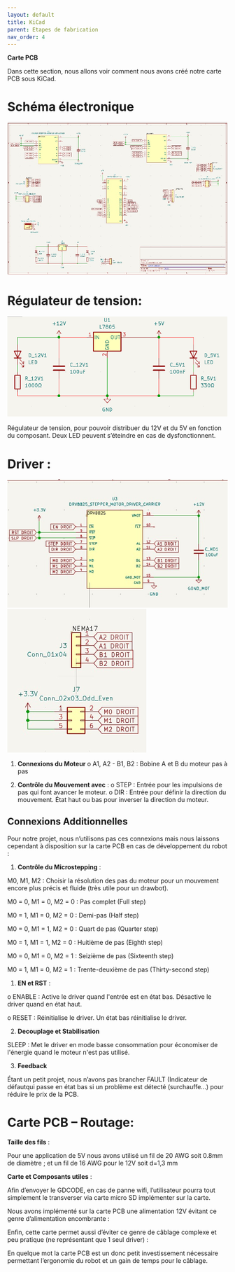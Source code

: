 ```yaml
---
layout: default
title: KiCad
parent: Etapes de fabrication
nav_order: 4
---
```


**Carte PCB**

Dans cette section, nous allons voir comment nous avons créé notre carte PCB sous KiCad.

# Schéma électronique

![Schéma électronique](../images/SchemaElec.jpg)

 
# Régulateur de tension:

![Régulateur de tension](../images/RegTension.png)


Régulateur de tension, pour pouvoir distribuer du 12V et du 5V en fonction du composant. Deux LED peuvent s’éteindre en cas de dysfonctionnent.

# Driver :

 ![Driver](../images/Driver.jpg) ![Driver](../images/ConDriver.jpg) 
 
1.	**Connexions du Moteur**
o	A1, A2 - B1, B2 : Bobine A et B du moteur pas à pas

2.	**Contrôle du Mouvement avec** :
o	STEP : Entrée pour les impulsions de pas qui font avancer le moteur.
o	DIR : Entrée pour définir la direction du mouvement. État haut ou bas pour inverser la direction du moteur.

## Connexions Additionnelles 

Pour notre projet, nous n’utilisons pas ces connexions mais nous laissons cependant à disposition sur la carte PCB en cas de développement du robot :

1.	**Contrôle du Microstepping** :

M0, M1, M2 : Choisir la résolution des pas du moteur pour un mouvement encore plus précis et fluide (très utile pour un drawbot).

M0 = 0, M1 = 0, M2 = 0 : Pas complet (Full step)

M0 = 1, M1 = 0, M2 = 0 : Demi-pas (Half step)

M0 = 0, M1 = 1, M2 = 0 : Quart de pas (Quarter step)

M0 = 1, M1 = 1, M2 = 0 : Huitième de pas (Eighth step)

M0 = 0, M1 = 0, M2 = 1 : Seizième de pas (Sixteenth step)

M0 = 1, M1 = 0, M2 = 1 : Trente-deuxième de pas (Thirty-second step)

1.	**EN et RST** :

o	ENABLE : Active le driver quand l'entrée est en état bas. Désactive le driver quand en état haut.

o	RESET : Réinitialise le driver. Un état bas réinitialise le driver.

2.	**Decouplage et Stabilisation**

SLEEP : Met le driver en mode basse consommation pour économiser de l'énergie quand le moteur n'est pas utilisé.

3.	**Feedback**

Étant un petit projet, nous n’avons pas brancher FAULT (Indicateur de défautqui passe en état bas si un problème est détecté (surchauffe...) pour réduire le prix de la PCB.


# Carte PCB – Routage: 

**Taille des fils** :

Pour une application de 5V nous avons utilisé un fil de 20 AWG soit 0.8mm de diamètre ; et un fil de 16 AWG pour le 12V soit d=1,3 mm

**Carte et Composants utiles** :

Afin d’envoyer le GDCODE, en cas de panne wifi, l’utilisateur pourra tout simplement le transverser via carte micro SD implémenter sur la carte.

Nous avons implémenté sur la carte PCB une alimentation 12V évitant ce genre d’alimentation encombrante :
 

Enfin, cette carte permet aussi d’éviter ce genre de câblage complexe et peu pratique (ne représentant que 1 seul driver) :

 

En quelque mot la carte PCB est un donc petit investissement nécessaire permettant l’ergonomie du robot et un gain de temps pour le câblage.

  
